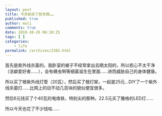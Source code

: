 ```yaml
---
layout: post
title: 今天到买了些东西……
published: true
author: moli
comments: true
date: 2010-10-26 06:10:25
tags: [ ]
categories:
    - life
permalink: /archives/2383.html
---
```

首先是紫外线杀菌的。我卧室的被子不经常拿出去晒太阳的，所以担心不太干净（洁癖爱好者……），会有螨虫啊等细菌滋生在里面……进而威胁自己的身体健康。

所以买了根紫外线灯管（20瓦），然后买了根灯架，一起是25元…DIY了一个紫外线杀菌灯……比网上的动不动几百块的貌似便宜很多。

然后6元钱买了个40瓦的电烙铁，特别尖的那种。22.5元买了雅格的LED灯……

所以今天也花了不少钱哈……